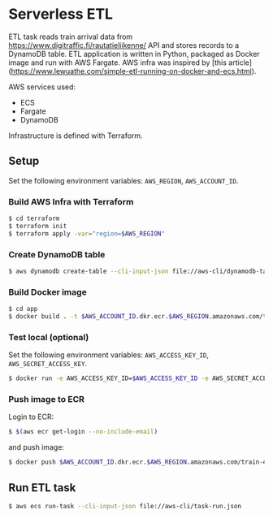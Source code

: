 # Serverless ETL

ETL task reads train arrival data from <https://www.digitraffic.fi/rautatieliikenne/> API and stores records to a DynamoDB table. ETL application is written in Python, packaged as Docker image and run with AWS Fargate. AWS infra was inspired by [this article] (https://www.lewuathe.com/simple-etl-running-on-docker-and-ecs.html).

AWS services used:

- ECS
- Fargate
- DynamoDB

Infrastructure is defined with Terraform.

## Setup 

Set the following environment variables: `AWS_REGION`, `AWS_ACCOUNT_ID`.

### Build AWS Infra with Terraform

```bash
$ cd terraform
$ terraform init
$ terraform apply -var="region=$AWS_REGION"
```

### Create DynamoDB table

```bash
$ aws dynamodb create-table --cli-input-json file://aws-cli/dynamodb-table.json
```

### Build Docker image

```bash
$ cd app
$ docker build . -t $AWS_ACCOUNT_ID.dkr.ecr.$AWS_REGION.amazonaws.com/train-etl:latest
```

### Test local (optional)

Set the following environment variables: `AWS_ACCESS_KEY_ID`, `AWS_SECRET_ACCESS_KEY`.

```bash
$ docker run -e AWS_ACCESS_KEY_ID=$AWS_ACCESS_KEY_ID -e AWS_SECRET_ACCESS_KEY=$AWS_SECRET_ACCESS_KEY -p 8080:8080 AWS_ACCOUNT_ID.dkr.ecr.AWS_REGION.amazonaws.com/train-etl:latest --train_number=8322 --weeks=1
```

### Push image to ECR

Login to ECR:

```bash
$ $(aws ecr get-login --no-include-email)
```

and push image:

```bash
$ docker push $AWS_ACCOUNT_ID.dkr.ecr.$AWS_REGION.amazonaws.com/train-etl:latest
```

## Run ETL task

```bash
$ aws ecs run-task --cli-input-json file://aws-cli/task-run.json
```
